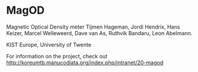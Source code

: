 # MagOD
Magnetic Optical Density meter
Tijmen Hageman, Jordi Hendrix, Hans Keizer, Marcel Welleweerd, Dave
van As, Ruthvik Bandaru, Leon Abelmann.


KIST Europe, University of Twente


For information on the project, check out http://koreumtb.manucodiata.org/index.php/intranet/20-magod
